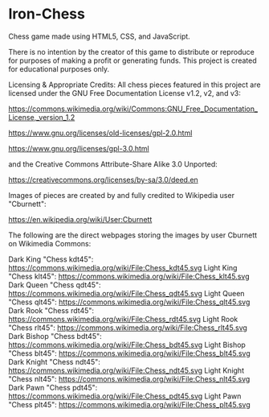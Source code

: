 # Iron-Chess

Chess game made using HTML5, CSS, and JavaScript.

There is no intention by the creator of this game to distribute or reproduce for purposes of making a profit or generating funds.
This project is created for educational purposes only.

Licensing & Appropriate Credits:
All chess pieces featured in this project are licensed under the GNU Free Documentation License v1.2, v2, and v3:

https://commons.wikimedia.org/wiki/Commons:GNU_Free_Documentation_License,_version_1.2

https://www.gnu.org/licenses/old-licenses/gpl-2.0.html

https://www.gnu.org/licenses/gpl-3.0.html

and the Creative Commons Attribute-Share Alike 3.0 Unported:

https://creativecommons.org/licenses/by-sa/3.0/deed.en

Images of pieces are created by and fully credited to Wikipedia user "Cburnett":

https://en.wikipedia.org/wiki/User:Cburnett

The following are the direct webpages storing the images by user Cburnett on Wikimedia Commons:

Dark King "Chess kdt45":
https://commons.wikimedia.org/wiki/File:Chess_kdt45.svg
Light King "Chess klt45":
https://commons.wikimedia.org/wiki/File:Chess_klt45.svg
Dark Queen "Chess qdt45":
https://commons.wikimedia.org/wiki/File:Chess_qdt45.svg
Light Queen "Chess qlt45":
https://commons.wikimedia.org/wiki/File:Chess_qlt45.svg
Dark Rook "Chess rdt45":
https://commons.wikimedia.org/wiki/File:Chess_rdt45.svg
Light Rook "Chess rlt45":
https://commons.wikimedia.org/wiki/File:Chess_rlt45.svg
Dark Bishop "Chess bdt45":
https://commons.wikimedia.org/wiki/File:Chess_bdt45.svg
Light Bishop "Chess blt45":
https://commons.wikimedia.org/wiki/File:Chess_blt45.svg
Dark Knight "Chess ndt45":
https://commons.wikimedia.org/wiki/File:Chess_ndt45.svg
Light Knight "Chess nlt45":
https://commons.wikimedia.org/wiki/File:Chess_nlt45.svg
Dark Pawn "Chess pdt45":
https://commons.wikimedia.org/wiki/File:Chess_pdt45.svg
Light Pawn "Chess plt45":
https://commons.wikimedia.org/wiki/File:Chess_plt45.svg
